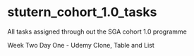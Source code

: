 # stutern_cohort_1.0_tasks
All tasks assigned through out the SGA cohort 1.0 programme

Week Two Day One - Udemy Clone, Table and List
